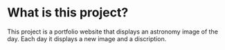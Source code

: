 # What is this project?
This project is a portfolio website that displays an astronomy image of the day.
Each day it displays a new image and a discription.
